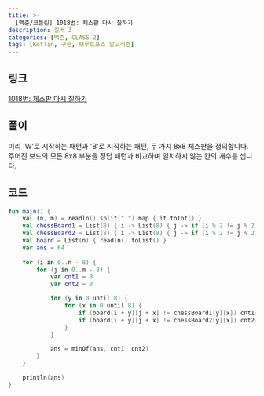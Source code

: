 ```yaml
---
title: >-
  [백준/코틀린] 1018번: 체스판 다시 칠하기
description: 실버 3
categories: [백준, CLASS 2]
tags: [Kotlin, 구현, 브루트포스 알고리즘]
---
```


## 링크
[1018번: 체스판 다시 칠하기](https://www.acmicpc.net/problem/1018)

## 풀이
미리 'W'로 시작하는 패턴과 'B'로 시작하는 패턴, 두 가지 8x8 체스판을 정의합니다.\
주어진 보드의 모든 8x8 부분을 정답 패턴과 비교하며 일치하지 않는 칸의 개수를 셉니다.

## 코드
```kotlin
fun main() {
    val (n, m) = readln().split(" ").map { it.toInt() }
    val chessBoard1 = List(8) { i -> List(8) { j -> if (i % 2 != j % 2) 'W' else 'B' } }
    val chessBoard2 = List(8) { i -> List(8) { j -> if (i % 2 != j % 2) 'B' else 'W' } }
    val board = List(n) { readln().toList() }
    var ans = 64
    
    for (i in 0..n - 8) {
        for (j in 0..m - 8) {
            var cnt1 = 0
            var cnt2 = 0

            for (y in 0 until 8) {
                for (x in 0 until 8) {
                    if (board[i + y][j + x] != chessBoard1[y][x]) cnt1++
                    if (board[i + y][j + x] != chessBoard2[y][x]) cnt2++
                }
            }

            ans = minOf(ans, cnt1, cnt2)
        }
    }

    println(ans)
}

```
